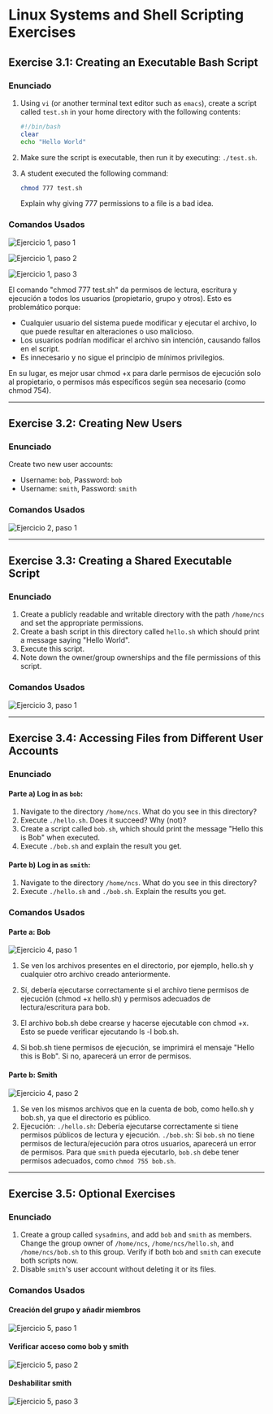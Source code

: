 # Linux Systems and Shell Scripting Exercises

## **Exercise 3.1: Creating an Executable Bash Script**

### **Enunciado**
1. Using `vi` (or another terminal text editor such as `emacs`), create a script called `test.sh` in your home directory with the following contents:
   ```bash
   #!/bin/bash
   clear
   echo "Hello World"
   ```
   
2. Make sure the script is executable, then run it by executing: `./test.sh`.

3. A student executed the following command:
   ```bash
   chmod 777 test.sh
   ```
   Explain why giving 777 permissions to a file is a bad idea.

### **Comandos Usados**
![Ejercicio 1, paso 1](./capturas/lab03-1-1.png)

![Ejercicio 1, paso 2](./capturas/lab03-1-2.png)

![Ejercicio 1, paso 3](./capturas/lab03-1-3.png)

El comando "chmod 777 test.sh" da permisos de lectura, escritura y ejecución a todos los usuarios (propietario, grupo y otros). Esto es problemático porque:
- Cualquier usuario del sistema puede modificar y ejecutar el archivo, lo que puede resultar en alteraciones o uso malicioso.
- Los usuarios podrían modificar el archivo sin intención, causando fallos en el script.
- Es innecesario y no sigue el principio de mínimos privilegios.

En su lugar, es mejor usar chmod +x para darle permisos de ejecución solo al propietario, o permisos más específicos según sea necesario (como chmod 754).

---

## **Exercise 3.2: Creating New Users**

### **Enunciado**
Create two new user accounts:
- Username: `bob`, Password: `bob`
- Username: `smith`, Password: `smith`

### **Comandos Usados**
![Ejercicio 2, paso 1](./capturas/lab03-2-1.png)


---

## **Exercise 3.3: Creating a Shared Executable Script**

### **Enunciado**
1. Create a publicly readable and writable directory with the path `/home/ncs` and set the appropriate permissions.
2. Create a bash script in this directory called `hello.sh` which should print a message saying "Hello World".
3. Execute this script.
4. Note down the owner/group ownerships and the file permissions of this script.

### **Comandos Usados**
![Ejercicio 3, paso 1](./capturas/lab03-3-1.png)

---

## **Exercise 3.4: Accessing Files from Different User Accounts**

### **Enunciado**
#### Parte a) Log in as `bob`:
1. Navigate to the directory `/home/ncs`. What do you see in this directory?
2. Execute `./hello.sh`. Does it succeed? Why (not)?
3. Create a script called `bob.sh`, which should print the message "Hello this is Bob" when executed.
4. Execute `./bob.sh` and explain the result you get.

#### Parte b) Log in as `smith`:
1. Navigate to the directory `/home/ncs`. What do you see in this directory?
2. Execute `./hello.sh` and `./bob.sh`. Explain the results you get.

### **Comandos Usados**

#### Parte a: Bob
![Ejercicio 4, paso 1](./capturas/lab03-4-1.png)
1. Se ven los archivos presentes en el directorio, por ejemplo, hello.sh y cualquier otro archivo creado anteriormente.

2. Sí, debería ejecutarse correctamente si el archivo tiene permisos de ejecución (chmod +x hello.sh) y permisos adecuados de lectura/escritura para bob.
3. El archivo bob.sh debe crearse y hacerse ejecutable con chmod +x. Esto se puede verificar ejecutando ls -l bob.sh.
4. Si bob.sh tiene permisos de ejecución, se imprimirá el mensaje "Hello this is Bob". Si no, aparecerá un error de permisos.

#### Parte b: Smith
![Ejercicio 4, paso 2](./capturas/lab03-4-2.png)
1. Se ven los mismos archivos que en la cuenta de bob, como hello.sh y bob.sh, ya que el directorio es público.
2. Ejecución:
   `./hello.sh`: Debería ejecutarse correctamente si tiene permisos públicos de lectura y ejecución.
    `./bob.sh`: Si `bob.sh` no tiene permisos de lectura/ejecución para otros usuarios, aparecerá un error de permisos. Para que `smith` pueda ejecutarlo, `bob.sh` debe tener permisos adecuados, como `chmod 755 bob.sh`.


---

## **Exercise 3.5: Optional Exercises**

### **Enunciado**
1. Create a group called `sysadmins`, and add `bob` and `smith` as members. Change the group owner of `/home/ncs`, `/home/ncs/hello.sh`, and `/home/ncs/bob.sh` to this group. Verify if both `bob` and `smith` can execute both scripts now.
2. Disable `smith`'s user account without deleting it or its files.

### **Comandos Usados**

#### Creación del grupo y añadir miembros

![Ejercicio 5, paso 1](./capturas/lab03-5-1.png)

#### Verificar acceso como bob y smith

![Ejercicio 5, paso 2](./capturas/lab03-5-2.png)

#### Deshabilitar smith

![Ejercicio 5, paso 3](./capturas/lab03-5-3.png)